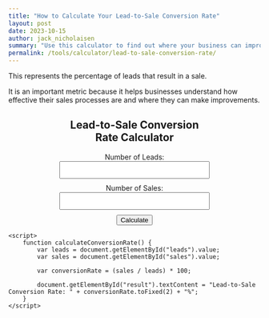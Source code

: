 ```yaml
---
title: "How to Calculate Your Lead-to-Sale Conversion Rate"
layout: post
date: 2023-10-15
author: jack_nicholaisen
summary: "Use this calculator to find out where your business can improve it's sales procedures." 
permalink: /tools/calculator/lead-to-sale-conversion-rate/
---
```


This represents the percentage of leads that result in a sale. 

It is an important metric because it helps businesses understand how effective their sales processes are and where they can make improvements.

<body>
    <div class="calculator" style="text-align:center">
        <h2>Lead-to-Sale Conversion Rate Calculator</h2>
        <div class="input-group">
            <label for="leads">Number of Leads:</label>
            <input type="number" id="leads" step="1" required>
        </div>
        <div class="input-group">
            <label for="sales">Number of Sales:</label>
            <input type="number" id="sales" step="1" required>
        </div>
        <button onclick="calculateConversionRate()">Calculate</button>
        <div class="result" id="result"></div>
    </div>

    <script>
        function calculateConversionRate() {
            var leads = document.getElementById("leads").value;
            var sales = document.getElementById("sales").value;

            var conversionRate = (sales / leads) * 100;

            document.getElementById("result").textContent = "Lead-to-Sale Conversion Rate: " + conversionRate.toFixed(2) + "%";
        }
    </script>
</body>

<style>
        body {
            margin: 50px;
        }

        .calculator {
            width: 300px;
            margin: 0 auto;
        }

        .input-group {
            margin-bottom: 10px;
        }

        input[type="number"] {
            width: 100%;
            padding: 8px;
            box-sizing: border-box;
        }

        .result {
            font-weight: bold;
        }

</style>
